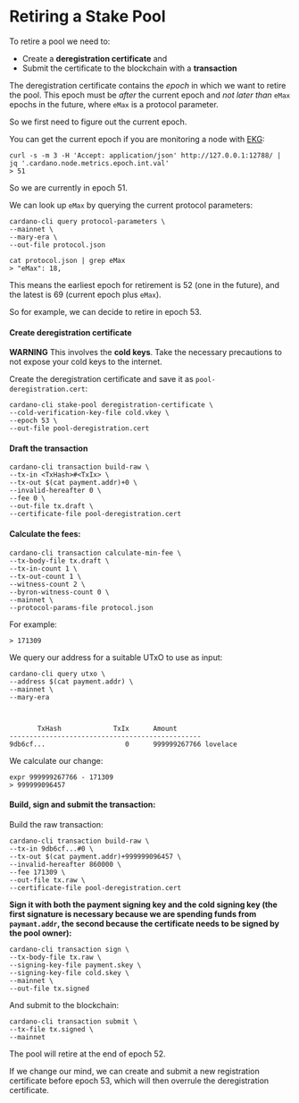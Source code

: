 # Retiring a Stake Pool

To retire a pool we need to:

* Create a **deregistration certificate** and
* Submit the certificate to the blockchain with a **transaction**

The deregistration certificate contains the _epoch_ in which we want to retire the pool. This epoch must be _after_ the current epoch and _not later than_ `eMax` epochs in the future, where `eMax` is a protocol parameter.

So we first need to figure out the current epoch.

You can get the current epoch if you are monitoring a node with [EKG](../logging-monitoring/ekg.md):

```
curl -s -m 3 -H 'Accept: application/json' http://127.0.0.1:12788/ | jq '.cardano.node.metrics.epoch.int.val'
> 51
```

So we are currently in epoch 51.

We can look up `eMax` by querying the current protocol parameters:

    cardano-cli query protocol-parameters \
    --mainnet \
    --mary-era \
    --out-file protocol.json

    cat protocol.json | grep eMax
    > "eMax": 18,

This means the earliest epoch for retirement is 52 (one in the future), and the latest is 69 (current epoch plus `eMax`).

So for example, we can decide to retire in epoch 53.

#### Create deregistration certificate

**WARNING** This involves the __cold keys__. Take the necessary precautions to not expose your cold keys to the internet.

Create the deregistration certificate and save it as `pool-deregistration.cert`:

    cardano-cli stake-pool deregistration-certificate \
    --cold-verification-key-file cold.vkey \
    --epoch 53 \
    --out-file pool-deregistration.cert

#### Draft the transaction

    cardano-cli transaction build-raw \
    --tx-in <TxHash>#<TxIx> \
    --tx-out $(cat payment.addr)+0 \
    --invalid-hereafter 0 \
    --fee 0 \
    --out-file tx.draft \
    --certificate-file pool-deregistration.cert

#### Calculate the fees:

    cardano-cli transaction calculate-min-fee \
    --tx-body-file tx.draft \
    --tx-in-count 1 \
    --tx-out-count 1 \
    --witness-count 2 \
    --byron-witness-count 0 \
    --mainnet \
    --protocol-params-file protocol.json

For example:

    > 171309

We query our address for a suitable UTxO to use as input:

    cardano-cli query utxo \
    --address $(cat payment.addr) \
    --mainnet \
    --mary-era



           TxHash             TxIx      Amount
    ------------------------------------------------
    9db6cf...                    0      999999267766 lovelace

We calculate our change:

    expr 999999267766 - 171309
    > 999999096457

#### Build, sign and submit the transaction:

Build the raw transaction:

    cardano-cli transaction build-raw \
    --tx-in 9db6cf...#0 \
    --tx-out $(cat payment.addr)+999999096457 \
    --invalid-hereafter 860000 \
    --fee 171309 \
    --out-file tx.raw \
    --certificate-file pool-deregistration.cert

**Sign it with both the payment signing key and the cold signing key
(the first signature is necessary because we are spending funds from `paymant.addr`,
the second because the certificate needs to be signed by the pool owner):**

    cardano-cli transaction sign \
    --tx-body-file tx.raw \
    --signing-key-file payment.skey \
    --signing-key-file cold.skey \
    --mainnet \
    --out-file tx.signed

And submit to the blockchain:

    cardano-cli transaction submit \
    --tx-file tx.signed \
    --mainnet

The pool will retire at the end of epoch 52.

If we change our mind, we can create and submit a new registration certificate before epoch 53, which will then overrule the deregistration certificate.
